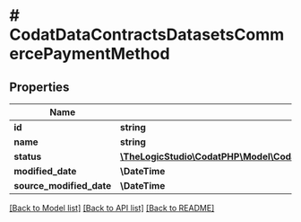 # # CodatDataContractsDatasetsCommercePaymentMethod

## Properties

Name | Type | Description | Notes
------------ | ------------- | ------------- | -------------
**id** | **string** |  | [optional]
**name** | **string** |  | [optional]
**status** | [**\TheLogicStudio\CodatPHP\Model\CodatDataContractsDatasetsCommercePaymentMethodStatus**](CodatDataContractsDatasetsCommercePaymentMethodStatus.md) |  | [optional]
**modified_date** | **\DateTime** |  | [optional]
**source_modified_date** | **\DateTime** |  | [optional]

[[Back to Model list]](../../README.md#models) [[Back to API list]](../../README.md#endpoints) [[Back to README]](../../README.md)
